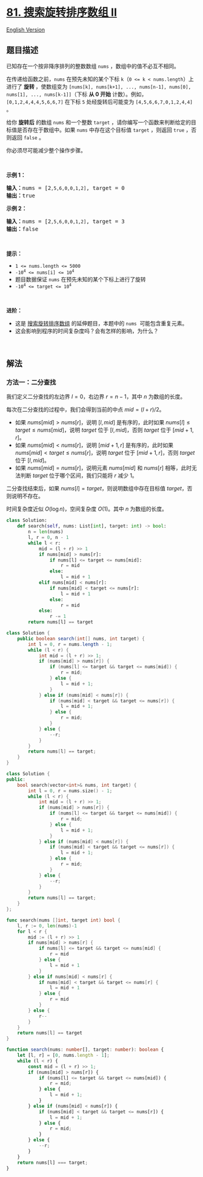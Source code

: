 # [81. 搜索旋转排序数组 II](https://leetcode.cn/problems/search-in-rotated-sorted-array-ii)

[English Version](/solution/0000-0099/0081.Search%20in%20Rotated%20Sorted%20Array%20II/README_EN.md)

## 题目描述

<!-- 这里写题目描述 -->

<p>已知存在一个按非降序排列的整数数组 <code>nums</code> ，数组中的值不必互不相同。</p>

<p>在传递给函数之前，<code>nums</code> 在预先未知的某个下标 <code>k</code>（<code>0 &lt;= k &lt; nums.length</code>）上进行了 <strong>旋转 </strong>，使数组变为 <code>[nums[k], nums[k+1], ..., nums[n-1], nums[0], nums[1], ..., nums[k-1]]</code>（下标 <strong>从 0 开始</strong> 计数）。例如， <code>[0,1,2,4,4,4,5,6,6,7]</code> 在下标 <code>5</code> 处经旋转后可能变为 <code>[4,5,6,6,7,0,1,2,4,4]</code> 。</p>

<p>给你 <strong>旋转后</strong> 的数组 <code>nums</code> 和一个整数 <code>target</code> ，请你编写一个函数来判断给定的目标值是否存在于数组中。如果 <code>nums</code> 中存在这个目标值 <code>target</code> ，则返回 <code>true</code> ，否则返回 <code>false</code> 。</p>

<p>你必须尽可能减少整个操作步骤。</p>

<p>&nbsp;</p>

<p><strong>示例&nbsp;1：</strong></p>

<pre>
<strong>输入：</strong>nums = [2<code>,5,6,0,0,1,2]</code>, target = 0
<strong>输出：</strong>true
</pre>

<p><strong>示例&nbsp;2：</strong></p>

<pre>
<strong>输入：</strong>nums = [2<code>,5,6,0,0,1,2]</code>, target = 3
<strong>输出：</strong>false</pre>

<p>&nbsp;</p>

<p><strong>提示：</strong></p>

<ul>
	<li><code>1 &lt;= nums.length &lt;= 5000</code></li>
	<li><code>-10<sup>4</sup> &lt;= nums[i] &lt;= 10<sup>4</sup></code></li>
	<li>题目数据保证 <code>nums</code> 在预先未知的某个下标上进行了旋转</li>
	<li><code>-10<sup>4</sup> &lt;= target &lt;= 10<sup>4</sup></code></li>
</ul>

<p>&nbsp;</p>

<p><strong>进阶：</strong></p>

<ul>
	<li>这是 <a href="https://leetcode.cn/problems/search-in-rotated-sorted-array/description/">搜索旋转排序数组</a>&nbsp;的延伸题目，本题中的&nbsp;<code>nums</code>&nbsp; 可能包含重复元素。</li>
	<li>这会影响到程序的时间复杂度吗？会有怎样的影响，为什么？</li>
</ul>

<p>&nbsp;</p>

## 解法

### 方法一：二分查找

我们定义二分查找的左边界 $l=0$，右边界 $r=n-1$，其中 $n$ 为数组的长度。

每次在二分查找的过程中，我们会得到当前的中点 $mid=(l+r)/2$。

-   如果 $nums[mid] \gt nums[r]$，说明 $[l,mid]$ 是有序的，此时如果 $nums[l] \le target \le nums[mid]$，说明 $target$ 位于 $[l,mid]$，否则 $target$ 位于 $[mid+1,r]$。
-   如果 $nums[mid] \lt nums[r]$，说明 $[mid+1,r]$ 是有序的，此时如果 $nums[mid] \lt target \le nums[r]$，说明 $target$ 位于 $[mid+1,r]$，否则 $target$ 位于 $[l,mid]$。
-   如果 $nums[mid] = nums[r]$，说明元素 $nums[mid]$ 和 $nums[r]$ 相等，此时无法判断 $target$ 位于哪个区间，我们只能将 $r$ 减少 $1$。

二分查找结束后，如果 $nums[l] = target$，则说明数组中存在目标值 $target$，否则说明不存在。

时间复杂度近似 $O(\log n)$，空间复杂度 $O(1)$。其中 $n$ 为数组的长度。

<!-- tabs:start -->

```python
class Solution:
    def search(self, nums: List[int], target: int) -> bool:
        n = len(nums)
        l, r = 0, n - 1
        while l < r:
            mid = (l + r) >> 1
            if nums[mid] > nums[r]:
                if nums[l] <= target <= nums[mid]:
                    r = mid
                else:
                    l = mid + 1
            elif nums[mid] < nums[r]:
                if nums[mid] < target <= nums[r]:
                    l = mid + 1
                else:
                    r = mid
            else:
                r -= 1
        return nums[l] == target
```

```java
class Solution {
    public boolean search(int[] nums, int target) {
        int l = 0, r = nums.length - 1;
        while (l < r) {
            int mid = (l + r) >> 1;
            if (nums[mid] > nums[r]) {
                if (nums[l] <= target && target <= nums[mid]) {
                    r = mid;
                } else {
                    l = mid + 1;
                }
            } else if (nums[mid] < nums[r]) {
                if (nums[mid] < target && target <= nums[r]) {
                    l = mid + 1;
                } else {
                    r = mid;
                }
            } else {
                --r;
            }
        }
        return nums[l] == target;
    }
}
```

```cpp
class Solution {
public:
    bool search(vector<int>& nums, int target) {
        int l = 0, r = nums.size() - 1;
        while (l < r) {
            int mid = (l + r) >> 1;
            if (nums[mid] > nums[r]) {
                if (nums[l] <= target && target <= nums[mid]) {
                    r = mid;
                } else {
                    l = mid + 1;
                }
            } else if (nums[mid] < nums[r]) {
                if (nums[mid] < target && target <= nums[r]) {
                    l = mid + 1;
                } else {
                    r = mid;
                }
            } else {
                --r;
            }
        }
        return nums[l] == target;
    }
};
```

```go
func search(nums []int, target int) bool {
	l, r := 0, len(nums)-1
	for l < r {
		mid := (l + r) >> 1
		if nums[mid] > nums[r] {
			if nums[l] <= target && target <= nums[mid] {
				r = mid
			} else {
				l = mid + 1
			}
		} else if nums[mid] < nums[r] {
			if nums[mid] < target && target <= nums[r] {
				l = mid + 1
			} else {
				r = mid
			}
		} else {
			r--
		}
	}
	return nums[l] == target
}
```

```ts
function search(nums: number[], target: number): boolean {
    let [l, r] = [0, nums.length - 1];
    while (l < r) {
        const mid = (l + r) >> 1;
        if (nums[mid] > nums[r]) {
            if (nums[l] <= target && target <= nums[mid]) {
                r = mid;
            } else {
                l = mid + 1;
            }
        } else if (nums[mid] < nums[r]) {
            if (nums[mid] < target && target <= nums[r]) {
                l = mid + 1;
            } else {
                r = mid;
            }
        } else {
            --r;
        }
    }
    return nums[l] === target;
}
```

<!-- tabs:end -->

<!-- end -->
